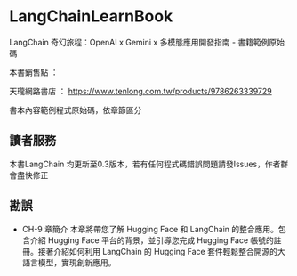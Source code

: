 # LangChainLearnBook
LangChain 奇幻旅程：OpenAI x Gemini x 多模態應用開發指南 - 書籍範例原始碼

本書銷售點 ：

天瓏網路書店 ： https://www.tenlong.com.tw/products/9786263339729

書本內容範例程式原始碼，依章節區分

## 讀者服務
本書LangChain 均更新至0.3版本，若有任何程式碼錯誤問題請發Issues，作者群會盡快修正

## 勘誤
- CH-9 章簡介
本章將帶您了解 Hugging Face 和 LangChain 的整合應用。包含介紹 Hugging Face 平台的背景，並引導您完成 Hugging Face 帳號的註冊。接著介紹如何利用 LangChain 的 Hugging Face 套件輕鬆整合開源的大語言模型，實現創新應用。
